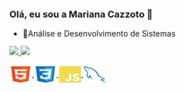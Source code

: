### Olá, eu sou a Mariana Cazzoto 👋

- 🌱Análise e Desenvolvimento de Sistemas

 <div>
        <a href="https://github.com/marianacazzoto">
        <img height="130em" src="https://github-readme-stats.vercel.app/api?username=marianacazzoto&show_icons=true&theme=dracula&include_all_commits=true&count_private=true"/>
        <img height="130em" src="https://github-readme-stats.vercel.app/api/top-langs/?username=marianacazzoto&layout=compact&langs_count=7&theme=dracula"/

</div>

<div style="display: inline_block"><br>
  
  <img align="center" alt="mariana-HTML" height="30" width="40" src="https://raw.githubusercontent.com/devicons/devicon/master/icons/html5/html5-original.svg">
  <img align="center" alt="mariana-CSS" height="30" width="40" src="https://raw.githubusercontent.com/devicons/devicon/master/icons/css3/css3-original.svg">
  <img align="center" alt="mariana-js" height="30" width="40" src="https://raw.githubusercontent.com/devicons/devicon/master/icons/javascript/javascript-plain.svg">
  <img align="center" alt="mariana-mysql" height="30" width="40" src="https://github.com/devicons/devicon/blob/master/icons/mysql/mysql-original.svg">
  
</div>
